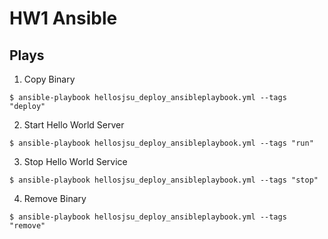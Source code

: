 # HW1 Ansible
## Plays
1. Copy Binary
```
$ ansible-playbook hellosjsu_deploy_ansibleplaybook.yml --tags "deploy"
```

2. Start Hello World Server 
```
$ ansible-playbook hellosjsu_deploy_ansibleplaybook.yml --tags "run"
```

3. Stop Hello World Service
```
$ ansible-playbook hellosjsu_deploy_ansibleplaybook.yml --tags "stop"
```

4. Remove Binary
```
$ ansible-playbook hellosjsu_deploy_ansibleplaybook.yml --tags "remove"
```

